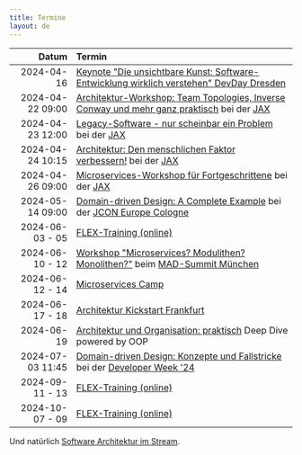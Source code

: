 ```yaml
---
title: Termine
layout: de
---
```


|            Datum | Termin                                                                                                                                                                                                     |
|-----------------:|:-----------------------------------------------------------------------------------------------------------------------------------------------------------------------------------------------------------|
|       2024-04-16 | [Keynote "Die unsichtbare Kunst: Software-Entwicklung wirklich verstehen" DevDay Dresden](https://www.devday.de/)                                                                                          |
| 2024-04-22 09:00 | [Architektur-Workshop: Team Topologies, Inverse Conway und mehr ganz praktisch](https://jax.de/software-architecture/soziotechnischer-architektur-workshop) bei der [JAX](https://jax.de/)                 |
| 2024-04-23 12:00 | [Legacy-Software - nur scheinbar ein Problem](https://jax.de/microservices/legacy-software-nur-scheinbar-problem/) bei der [JAX](https://jax.de/)                                                          |
| 2024-04-24 10:15 | [Architektur: Den menschlichen Faktor verbessern!](https://jax.de/software-architecture/architektur-menschlicher-faktor/) bei der [JAX](https://jax.de/)                                                   |
| 2024-04-26 09:00 | [Microservices-Workshop für Fortgeschrittene](https://jax.de/microservices/microservices-workshop-fortgeschrittene/) bei der [JAX](https://jax.de/)                                                        |
| 2024-05-14 09:00 | [Domain-driven Design: A Complete Example](https://sched.co/1YwSJ) bei der [JCON Europe Cologne](https://2024.europe.jcon.one/)                                                                            |
|  2024-06-03 - 05 | [FLEX-Training (online)](https://www.socreatory.com/de/trainings/flex)                                                                                                                                     |
|  2024-06-10 - 12 | [Workshop "Microservices? Modulithen? Monolithen?"](https://mad-summit.de/fundamentals/microservices-modulithen-monolithen/)  beim [MAD-Summit München](https://mad-summit.de/)                            |
|  2024-06-12 - 14 | [Microservices Camp](https://jax.de/jax-microservices-camp/?go=ok)                                                                                                                                         |
|  2024-06-17 - 18 | [Architektur Kickstart Frankfurt](https://www.socreatory.com/de/trainings/arch-kickstart)                                                                                                                  |
|       2024-06-19 | [Architektur und Organisation: praktisch](https://virtual.oop-konferenz.de/programm/konferenzprogramm) Deep Dive powered by OOP                                                                            |
| 2024-07-03 11:45 | [Domain-driven Design: Konzepte und Fallstricke](https://www.developer-week.de/programm/#/talk/domain-driven-design-konzepte-und-fallstricke) bei der [Developer Week '24](https://www.developer-week.de/) |
|  2024-09-11 - 13 | [FLEX-Training (online)](https://www.socreatory.com/de/trainings/flex)                                                                                                                                     |
|  2024-10-07 - 09 | [FLEX-Training (online)](https://www.socreatory.com/de/trainings/flex)                                                                                                                                     |

Und natürlich [Software Architektur im
Stream](https://software-architektur.tv/).

